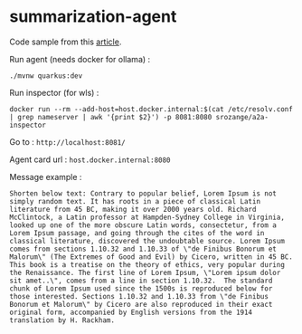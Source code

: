 # summarization-agent

Code sample from this [article](https://www.the-main-thread.com/p/build-ai-agent-java-quarkus-langchain4j-a2a).

Run agent (needs docker for ollama) : 
```shell script
./mvnw quarkus:dev
```

Run inspector (for wls) : 
```shell script
docker run --rm --add-host=host.docker.internal:$(cat /etc/resolv.conf | grep nameserver | awk '{print $2}') -p 8081:8080 srozange/a2a-inspector
```

Go to : ```http://localhost:8081/```   

Agent card url : ```host.docker.internal:8080```   

Message example : 
```
Shorten below text: Contrary to popular belief, Lorem Ipsum is not simply random text. It has roots in a piece of classical Latin literature from 45 BC, making it over 2000 years old. Richard McClintock, a Latin professor at Hampden-Sydney College in Virginia, looked up one of the more obscure Latin words, consectetur, from a Lorem Ipsum passage, and going through the cites of the word in classical literature, discovered the undoubtable source. Lorem Ipsum comes from sections 1.10.32 and 1.10.33 of \"de Finibus Bonorum et Malorum\" (The Extremes of Good and Evil) by Cicero, written in 45 BC. This book is a treatise on the theory of ethics, very popular during the Renaissance. The first line of Lorem Ipsum, \"Lorem ipsum dolor sit amet..\", comes from a line in section 1.10.32.  The standard chunk of Lorem Ipsum used since the 1500s is reproduced below for those interested. Sections 1.10.32 and 1.10.33 from \"de Finibus Bonorum et Malorum\" by Cicero are also reproduced in their exact original form, accompanied by English versions from the 1914 translation by H. Rackham.
```